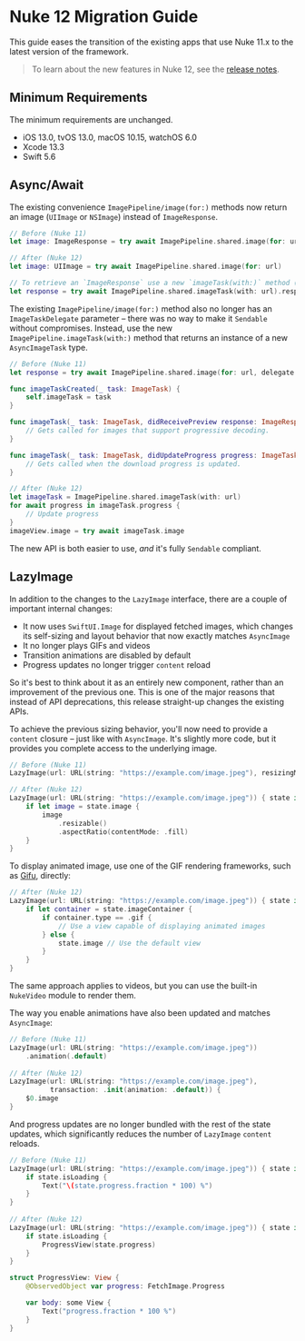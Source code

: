# Nuke 12 Migration Guide

This guide eases the transition of the existing apps that use Nuke 11.x to the latest version of the framework.

> To learn about the new features in Nuke 12, see the [release notes](https://github.com/kean/Nuke/releases/tag/12.0.0).

## Minimum Requirements

The minimum requirements are unchanged.

- iOS 13.0, tvOS 13.0, macOS 10.15, watchOS 6.0
- Xcode 13.3
- Swift 5.6

## Async/Await

The existing convenience `ImagePipeline/image(for:)` methods now return an image (`UIImage` or `NSImage`)  instead of `ImageResponse`.

```swift
// Before (Nuke 11)
let image: ImageResponse = try await ImagePipeline.shared.image(for: url)

// After (Nuke 12)
let image: UIImage = try await ImagePipeline.shared.image(for: url)

// To retrieve an `ImageResponse` use a new `imageTask(with:)` method (Nuke 12)
let response = try await ImagePipeline.shared.imageTask(with: url).response
```

The existing `ImagePipeline/image(for:)` method also no longer has an `ImageTaskDelegate` parameter – there was no way to make it `Sendable` without compromises. Instead, use the new `ImagePipeline.imageTask(with:)` method that returns an instance of a new `AsyncImageTask` type.

```swift
// Before (Nuke 11)
let response = try await ImagePipeline.shared.image(for: url, delegate: self)

func imageTaskCreated(_ task: ImageTask) {
    self.imageTask = task
}

func imageTask(_ task: ImageTask, didReceivePreview response: ImageResponse) {
    // Gets called for images that support progressive decoding.
}

func imageTask(_ task: ImageTask, didUpdateProgress progress: ImageTask.Progress) {
    // Gets called when the download progress is updated.
}
```

```swift
// After (Nuke 12)
let imageTask = ImagePipeline.shared.imageTask(with: url)
for await progress in imageTask.progress {
    // Update progress
}
imageView.image = try await imageTask.image
```

The new API is both easier to use, _and_ it's fully `Sendable` compliant.

## LazyImage

In addition to the changes to the `LazyImage` interface, there are a couple of important internal changes:

- It now uses `SwiftUI.Image` for displayed fetched images, which changes its self-sizing and layout behavior that now exactly matches `AsyncImage`
- It no longer plays GIFs and videos
- Transition animations are disabled by default
- Progress updates no longer trigger `content` reload

So it's best to think about it as an entirely new component, rather than an improvement of the previous one. This is one of the major reasons that instead of API deprecations, this release straight-up changes the existing APIs.

To achieve the previous sizing behavior, you'll now need to provide a `content` closure – just like with `AsyncImage`. It's slightly more code, but it provides you complete access to the underlying image.

```swift
// Before (Nuke 11)
LazyImage(url: URL(string: "https://example.com/image.jpeg"), resizingMode: .aspectFill) 

// After (Nuke 12)
LazyImage(url: URL(string: "https://example.com/image.jpeg")) { state in
    if let image = state.image {
        image
            .resizable()
            .aspectRatio(contentMode: .fill)
    }
}
```

To display animated image, use one of the GIF rendering frameworks, such as [Gifu](https://github.com/kaishin/Gifu), directly:

```swift
// After (Nuke 12)
LazyImage(url: URL(string: "https://example.com/image.jpeg")) { state in
    if let container = state.imageContainer {
        if container.type == .gif {
            // Use a view capable of displaying animated images
        } else {
            state.image // Use the default view
        }
    }
}
```

The same approach applies to videos, but you can use the built-in `NukeVideo` module to render them.

The way you enable animations have also been updated and matches `AsyncImage`:

```swift
// Before (Nuke 11)
LazyImage(url: URL(string: "https://example.com/image.jpeg"))
    .animation(.default)
    
// After (Nuke 12)
LazyImage(url: URL(string: "https://example.com/image.jpeg"),
          transaction: .init(animation: .default)) {
    $0.image
}
```

And progress updates are no longer bundled with the rest of the state updates, which significantly reduces the number of `LazyImage` `content` reloads.

```swift
// Before (Nuke 11)
LazyImage(url: URL(string: "https://example.com/image.jpeg")) { state in 
    if state.isLoading {
        Text("\(state.progress.fraction * 100) %")
    }
}
    
// After (Nuke 12)
LazyImage(url: URL(string: "https://example.com/image.jpeg")) { state in
    if state.isLoading {
        ProgressView(state.progress)
    }
}

struct ProgressView: View {
    @ObservedObject var progress: FetchImage.Progress

    var body: some View {
        Text("progress.fraction * 100 %")
    }
}
```
